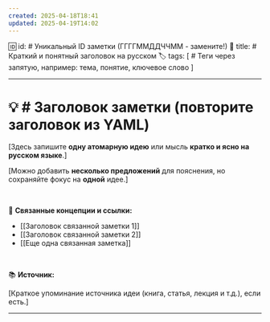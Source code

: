 ```yaml
---
created: 2025-04-18T18:41
updated: 2025-04-19T14:02
---
```


🆔 id:  # Уникальный ID заметки (ГГГГММДДЧЧММ - замените!)
📝 title:  # Краткий и понятный заголовок на русском
🏷️ tags: [ # Теги через запятую, например: тема, понятие, ключевое слово ]

---

# 💡  # Заголовок заметки (повторите заголовок из YAML)

[Здесь запишите **одну атомарную идею** или мысль **кратко и ясно на русском языке**.]

[Можно добавить **несколько предложений** для пояснения, но сохраняйте фокус на **одной** идее.]

<br>

🔗 **Связанные концепции и ссылки:**

- [[Заголовок связанной заметки 1]]
- [[Заголовок связанной заметки 2]]
- [[Еще одна связанная заметка]]

<br>

📚 **Источник:**

[Краткое упоминание источника идеи (книга, статья, лекция и т.д.), если есть.]

---